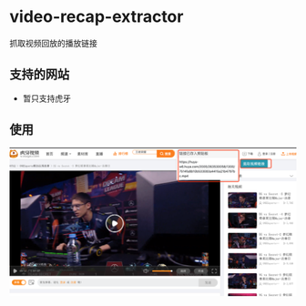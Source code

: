 # video-recap-extractor
抓取视频回放的播放链接

## 支持的网站
- 暂只支持虎牙

## 使用
![效果图](./asserts/extractor-example.png)
